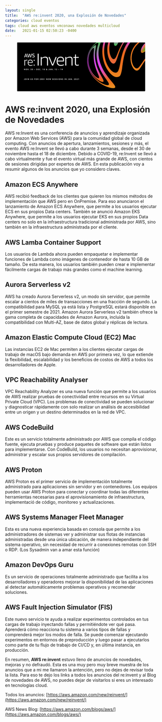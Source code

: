 ```yaml
---
layout: single
title:  "AWS re:invent 2020, una Explosión de Novedades"
categories: cloud eventos
tags: cloud aws eventos vmconaws novedades multicloud
date:   2021-01-15 02:50:23 -0400
---
```


<figure>
  <img src="/assets/images/reinvent2020.png" alt="AWS re:Invent 2020">
</figure>

# AWS re:invent 2020, una Explosión de Novedades

AWS re:Invent es una conferencia de anuncios y aprendizaje organizada por Amazon Web Services (AWS) para la comunidad global de cloud computing. Con anuncios de apertura, lanzamientos, sesiones y más, el evento AWS re:Invent se llevó a cabo durante 3 semanas, desde el 30 de noviembre hasta el 18 de diciembre. Debido a COVID-19, re:Invent se llevó a cabo virtualmente y fue el evento virtual más grande de AWS, con cientos de sesiones dirigidas por expertos de AWS. En esta publicación voy a resumir algunos de los anuncios que yo considero claves.

## Amazon ECS Anywhere

AWS recibió feedback de los clientes que quieren los mismos métodos de implementación que AWS pero en OnPremise. Para eso anunciaron el lanzamiento de Amazon ECS Anywhere, que permite a los usuarios ejecutar ECS en sus propios Data centers. También se anunció Amazon EKS Anywhere, que permite a los usuarios ejecutar EKS en sus propios Data centers no solo en la infraestructura tradicional administrada por AWS, sino también en la infraestructura administrada por el cliente.

## AWS Lamba Container Support

Los usuarios de Lambda ahora pueden empaquetar e implementar funciones de Lambda como imágenes de contenedor de hasta 10 GB de tamaño. De esta manera, los usuarios también pueden crear e implementar fácilmente cargas de trabajo más grandes como el machine learning.

## Aurora Serverless v2

AWS ha creado Aurora Serverless v2, un modo sin servidor, que permite escalar a cientos de miles de transacciones en una fracción de segundo. La compatibilidad para MySQL ya está lista y PostgreSQL estará disponible en el primer semestre de 2021. Amazon Aurora Serverless v2 también ofrece la gama completa de capacidades de Amazon Aurora, incluida la compatibilidad con Multi-AZ, base de datos global y réplicas de lectura.

## Amazon Elastic Compute Cloud (EC2) Mac

Las instancias EC2 de Mac permiten a los clientes ejecutar cargas de trabajo de macOS bajo demanda en AWS por primera vez, lo que extiende la flexibilidad, escalabilidad y los beneficios de costos de AWS a todos los desarrolladores de Apple.

## VPC Reachability Analyser

VPC Reachability Analyzer es una nueva función que permite a los usuarios de AWS realizar pruebas de conectividad entre recursos en su Virtual Private Cloud (VPC). Los problemas de conectividad se pueden solucionar y diagnosticar rápidamente con solo realizar un análisis de accesibilidad entre un origen y un destino determinados en la red de VPC.

## AWS CodeBuild

Este es un servicio totalmente administrado por AWS que compila el código fuente, ejecuta pruebas y produce paquetes de software que están listos para implementarse. Con CodeBuild, los usuarios no necesitan aprovisionar, administrar y escalar sus propios servidores de compilación.

## AWS Proton

AWS Proton es el primer servicio de implementación totalmente administrado para aplicaciones sin servidor y en contenedores. Los equipos pueden usar AWS Proton para conectar y coordinar todas las diferentes herramientas necesarias para el aprovisionamiento de infraestructura, implementació de código, monitoreo y actualizaciones.

## AWS Systems Manager Fleet Manager

Esta es una nueva experiencia basada en consola que permite a los administradores de sistemas ver y administrar sus flotas de instancias administradas desde una única ubicación, de manera independiente del sistema operativo, sin necesidad de recurrir a conexiones remotas con SSH o RDP. (Los Sysadmin van a amar esta función)

## Amazon DevOps Guru

Es un servicio de operaciones totalmente administrado que facilita a los desarrolladores y operadores mejorar la disponibilidad de las aplicaciones al detectar automáticamente problemas operativos y recomendar soluciones.

## AWS Fault Injection Simulator (FIS)

Este nuevo servicio te ayuda a realizar experimentos controlados en tus cargas de trabajo inyectando fallas y permitiéndote ver qué pasa. Aprenderá cómo reacciona tu sistema a varios tipos de fallas y comprenderá mejor los modos de falla. Se puede comenzar ejecutando experimentos en entornos de preproducción y luego pasar a ejecutarlos como parte de tu flujo de trabajo de CI/CD y, en última instancia, en producción.

En resumen, **AWS re:invent** estuvo lleno de anuncios de novedades, mejoras y no defraudó. Esta es una muy pero muy breve muestra de los anuncios que a mi me llamaron la antención, pero no dejes de revisar toda la lista. Para eso te dejo los links a todos los anuncios del re:invent y al Blog de novedades de AWS, no puedes dejar de visitarlos si eres un interesado en tecnologías cloud.

Todos los anuncios:  [https://aws.amazon.com/new/reinvent/](https://aws.amazon.com/new/reinvent/)

AWS News Blog:  [https://aws.amazon.com/blogs/aws/](https://aws.amazon.com/blogs/aws/)
